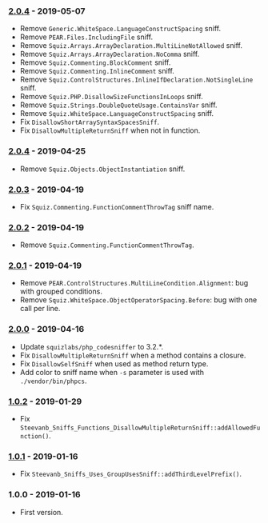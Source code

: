 ### [2.0.4](../../compare/2.0.4...2.0.5) - 2019-05-07

- Remove `Generic.WhiteSpace.LanguageConstructSpacing` sniff.
- Remove `PEAR.Files.IncludingFile` sniff.
- Remove `Squiz.Arrays.ArrayDeclaration.MultiLineNotAllowed` sniff.
- Remove `Squiz.Arrays.ArrayDeclaration.NoComma` sniff.
- Remove `Squiz.Commenting.BlockComment` sniff.
- Remove `Squiz.Commenting.InlineComment` sniff.
- Remove `Squiz.ControlStructures.InlineIfDeclaration.NotSingleLine` sniff.
- Remove `Squiz.PHP.DisallowSizeFunctionsInLoops` sniff.
- Remove `Squiz.Strings.DoubleQuoteUsage.ContainsVar` sniff.
- Remove `Squiz.WhiteSpace.LanguageConstructSpacing` sniff.
- Fix `DisallowShortArraySyntaxSpacesSniff`.
- Fix `DisallowMultipleReturnSniff` when not in function.

### [2.0.4](../../compare/2.0.3...2.0.4) - 2019-04-25

- Remove `Squiz.Objects.ObjectInstantiation` sniff.

### [2.0.3](../../compare/2.0.2...2.0.3) - 2019-04-19

- Fix `Squiz.Commenting.FunctionCommentThrowTag` sniff name.

### [2.0.2](../../compare/2.0.1...2.0.2) - 2019-04-19

- Remove `Squiz.Commenting.FunctionCommentThrowTag`.

### [2.0.1](../../compare/2.0.0...2.0.1) - 2019-04-19

- Remove `PEAR.ControlStructures.MultiLineCondition.Alignment`: bug with grouped conditions.
- Remove `Squiz.WhiteSpace.ObjectOperatorSpacing.Before`: bug with one call per line.

### [2.0.0](../../compare/1.0.2...2.0.0) - 2019-04-16

- Update `squizlabs/php_codesniffer` to 3.2.*.
- Fix `DisallowMultipleReturnSniff` when a method contains a closure.
- Fix `DisallowSelfSniff` when used as method return type.
- Add color to sniff name when `-s` parameter is used with `./vendor/bin/phpcs`.

### [1.0.2](../../compare/1.0.1...1.0.2) - 2019-01-29

- Fix `Steevanb_Sniffs_Functions_DisallowMultipleReturnSniff::addAllowedFunction()`.

### [1.0.1](../../compare/1.0.0...1.0.1) - 2019-01-16

- Fix `Steevanb_Sniffs_Uses_GroupUsesSniff::addThirdLevelPrefix()`.

### 1.0.0 - 2019-01-16

- First version.

